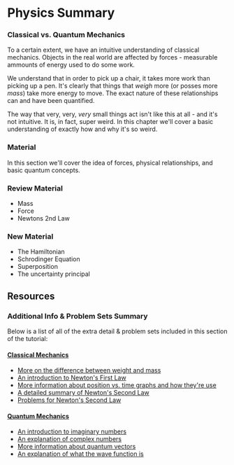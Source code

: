 # Physics Summary

### Classical vs. Quantum Mechanics

To a certain extent, we have an intuitive understanding of classical mechanics. Objects in the real world are affected by forces - measurable ammounts of energy used to do some work.

We understand that in order to pick up a chair, it takes more work than picking up a pen. It's clearly that things that _weigh_ more \(or posses more _mass_\) take more energy to move. The exact nature of these relationships can and have been quantified.

The way that very, very, _very_ small things act isn't like this at all - and it's not intuitive. It is, in fact, super weird. In this chapter we'll cover a basic understanding of exactly how and why it's so weird.

### Material

In this section we'll cover the idea of forces, physical relationships, and basic quantum concepts.

### Review Material

* Mass
* Force
* Newtons 2nd Law

### New Material

* The Hamiltonian
* Schrodinger Equation
* Superposition 
* The uncertainty principal

## Resources

### Additional Info & Problem Sets Summary

Below is a list of all of the extra detail & problem sets included in this section of the tutorial:

#### [Classical Mechanics](classical-mechanics.md)

* [More on the difference between weight and mass](https://www.khanacademy.org/science/physics/forces-newtons-laws/normal-contact-force/a/what-is-weight)
* [An introduction to Newton's First Law](https://www.khanacademy.org/science/physics/forces-newtons-laws/newtons-laws-of-motion/a/what-is-newtons-first-law)
* [More information about position vs. time graphs and how they're use](https://www.khanacademy.org/science/physics/one-dimensional-motion/displacement-velocity-time/a/position-vs-time-graphs)
* [A detailed summary of Newton's Second Law](https://www.khanacademy.org/science/ap-physics-1/ap-forces-newtons-laws/newtons-second-law-ap/v/newton-s-second-law-of-motion)
* [Problems for Newton's Second Law](https://www.khanacademy.org/science/ap-physics-1/ap-forces-newtons-laws/newtons-second-law-ap/e/newton-s-second-law)

#### [Quantum Mechanics](quantum-mechanics.md)

* [An introduction to imaginary numbers](https://www.khanacademy.org/math/algebra2/x2ec2f6f830c9fb89:complex/x2ec2f6f830c9fb89:imaginary/v/introduction-to-i-and-imaginary-numbers)
* [An explanation of complex numbers](https://www.khanacademy.org/math/algebra2/x2ec2f6f830c9fb89:complex/x2ec2f6f830c9fb89:complex-num/v/complex-number-intro)
* [More information about quantum vectors](http://physics.mq.edu.au/~jcresser/Phys301/Chapters/Chapter8.pdf)
* [An explanation of what the wave function is](https://www.khanacademy.org/science/physics/quantum-physics/atoms-and-electrons/v/quantum-wavefunction)



